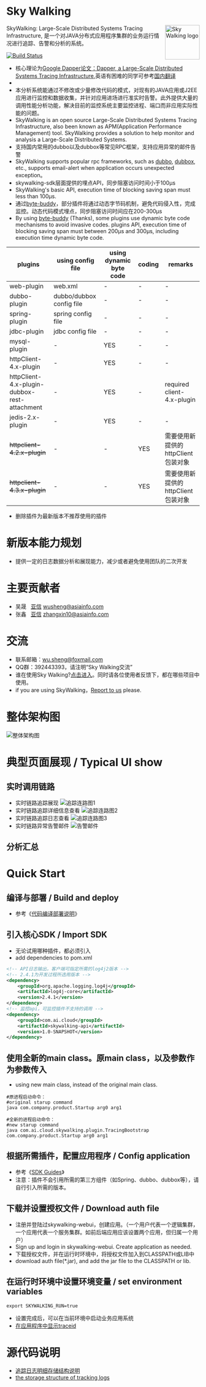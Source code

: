 Sky Walking
==========

<img src="http://wu-sheng.github.io/sky-walking/images/skywalking.png" alt="Sky Walking logo" height="90px" align="right" />

SkyWalking: Large-Scale Distributed Systems Tracing Infrastructure, 是一个对JAVA分布式应用程序集群的业务运行情况进行追踪、告警和分析的系统。

[![Build Status](https://travis-ci.org/wu-sheng/sky-walking.svg?branch=master)](https://travis-ci.org/wu-sheng/sky-walking)

* 核心理论为[Google Dapper论文：Dapper, a Large-Scale Distributed Systems Tracing Infrastructure](http://research.google.com/pubs/pub36356.html),英语有困难的同学可参考[国内翻译](http://duanple.blog.163.com/blog/static/70971767201329113141336/)
* 
* 本分析系统能通过不修改或少量修改代码的模式，对现有的JAVA应用或J2EE应用进行监控和数据收集，并针对应用进场进行准实时告警。此外提供大量的调用性能分析功能，解决目前的监控系统主要监控进程、端口而非应用实际性能的问题。
* SkyWalking is an open source Large-Scale Distributed Systems Tracing Infrastructure, also been known as APM(Application Performance Management) tool. SkyWalking provides a solution to help monitor and analysis a Large-Scale Distributed Systems.
* 支持国内常用的dubbo以及dubbox等常见RPC框架，支持应用异常的邮件告警
* SkyWalking supports popular rpc frameworks, such as [dubbo](https://github.com/alibaba/dubbo), [dubbox](https://github.com/dangdangdotcom/dubbox), etc., supports email-alert when application occurs unexpected exception。
* skywalking-sdk层面提供的埋点API，同步阻塞访问时间小于100μs
* SkyWalking's basic API, execution time of blocking saving span must less than 100μs.
* 通过[byte-buddy](https://github.com/raphw/byte-buddy)，部分插件将通过动态字节码机制，避免代码侵入性，完成监控。动态代码模式埋点，同步阻塞访问时间应在200-300μs
* By using [byte-buddy](https://github.com/raphw/byte-buddy) (Thanks), some plugins use dynamic byte code mechanisms to avoid invasive codes. plugins API, execution time of blocking saving span must between 200μs and 300μs, including execution time dynamic byte code.

|plugins|using config file|using dynamic byte code| coding |remarks|
| ----------- |---------| ----------|----------|----------|
|web-plugin|web.xml| - | - | - |
|dubbo-plugin| dubbo/dubbox config file | - | - | - |
|spring-plugin| spring config file | - | - | - |
|jdbc-plugin| jdbc config file | - | - | - |
|mysql-plugin| - | YES | - | - |
|httpClient-4.x-plugin| - | YES | - | - |
|httpClient-4.x-plugin-dubbox-rest-attachment| - | YES | - | required client-4.x-plugin |
|jedis-2.x-plugin| - | YES | - | - |
|~~httpclient-4.2.x-plugin~~| - | - | YES | 需要使用新提供的httpClient包装对象 |
|~~httpclient-4.3.x-plugin~~| - | - | YES | 需要使用新提供的httpClient包装对象 |

* 删除插件为最新版本不推荐使用的插件

# 新版本能力规划
* 提供一定的日志数据分析和展现能力，减少或者避免使用团队的二次开发

# 主要贡献者
* 吴晟 &nbsp;&nbsp;[亚信](http://www.asiainfo.com/) wusheng@asiainfo.com
* 张鑫 &nbsp;&nbsp;[亚信](http://www.asiainfo.com/) zhangxin10@asiainfo.com

# 交流
* 联系邮箱：wu.sheng@foxmail.com
* QQ群：392443393，请注明“Sky Walking交流”
* 谁在使用Sky Walking?[点击进入](https://github.com/wu-sheng/sky-walking/issues/34)。同时请各位使用者反馈下，都在哪些项目中使用。
* if you are using SkyWalking，[Report to us](https://github.com/wu-sheng/sky-walking/issues/34) please.

# 整体架构图
![整体架构图](http://wu-sheng.github.io/sky-walking/sample-code/images/skywalkingClusterDeploy.jpeg)

# 典型页面展现 / Typical UI show
## 实时调用链路
* 实时链路追踪展现
![追踪连路图1](http://wu-sheng.github.io/sky-walking/sample-code/screenshoot/callChain.png)
* 实时链路追踪详细信息查看
![追踪连路图2](http://wu-sheng.github.io/sky-walking/sample-code/screenshoot/callChainDetail.png)
* 实时链路追踪日志查看
![追踪连路图3](http://wu-sheng.github.io/sky-walking/sample-code/screenshoot/callChainLog.png)
* 实时链路异常告警邮件
![告警邮件](http://wu-sheng.github.io/sky-walking/sample-code/screenshoot/alarmMail.jpg)

## 分析汇总

# Quick Start
## 编译与部署 / Build and deploy
- 参考《[代码编译部署说明](BUILD_DOC.md)》

## 引入核心SDK / Import SDK
- 无论试用哪种插件，都必须引入
- add dependencies to pom.xml
```xml
<!-- API日志输出，客户端可指定所需的log4j2版本 -->
<!-- 2.4.1为开发过程所选用版本 -->
<dependency>
    <groupId>org.apache.logging.log4j</groupId>
    <artifactId>log4j-core</artifactId>
    <version>2.4.1</version>
</dependency>
<!-- 监控api，可监控插件不支持的调用 -->
<dependency>
    <groupId>com.ai.cloud</groupId>
    <artifactId>skywalking-api</artifactId>
    <version>1.0-SNAPSHOT</version>
</dependency>
```

## 使用全新的main class。原main class，以及参数作为参数传入
- using new main class, instead of the original main class.
```shell
#原进程启动命令：
#original starup command
java com.company.product.Startup arg0 arg1

#全新的进程启动命令：
#new starup command
java com.ai.cloud.skywalking.plugin.TracingBootstrap com.company.product.Startup arg0 arg1
```

## 根据所需插件，配置应用程序 / Config application
- 参考《[SDK Guides](skywalking-sdk-plugin)》
- 注意：插件不会引用所需的第三方组件（如Spring、dubbo、dubbox等），请自行引入所需的版本。


## 下载并设置授权文件 / Download auth file
- 注册并登陆过skywalking-webui，创建应用。（一个用户代表一个逻辑集群，一个应用代表一个服务集群。如前后端应用应该设置两个应用，但归属一个用户）
- Sign up and login in skywalking-webui. Create application as needed.
- 下载授权文件，并在运行时环境中，将授权文件加入到CLASSPATH或LIB中
- download auth file(*.jar), and add the jar file to the CLASSPATH or lib.

## 在运行时环境中设置环境变量 / set environment variables 
```
export SKYWALKING_RUN=true
```
- 设置完成后，可以在当前环境中启动业务应用系统
- [在应用程序中显示traceid](HOW_TO_FIND_TID.md)

# 源代码说明
* [追踪日志明细存储结构说明](https://github.com/wu-sheng/sky-walking/blob/master/skywalking-server/doc/hbase_table_desc.md)
* [the storage structure of tracking logs](https://github.com/wu-sheng/sky-walking/blob/master/skywalking-server/doc/hbase_table_desc.md)
